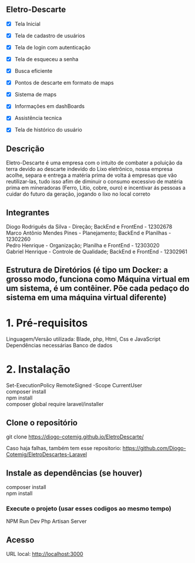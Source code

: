 ## Eletro-Descarte

- [x] Tela Inicial 
- [x] Tela de cadastro de usuários
- [x] Tela de login com autenticação
- [x] Tela de esqueceu a senha
- [x] Busca eficiente
- [x] Pontos de descarte em formato de maps
- [x] Sistema de maps
- [x] Informações em dashBoards
- [x] Assistência tecnica
- [x] Tela de histórico do usuário


## Descrição
Eletro-Descarte é uma empresa com o intuito de combater a poluição da terra devido ao descarte indevido do Lixo eletrônico, nossa empresa acolhe, separa e entrega a matéria prima de volta á empresas que vão reutilizar-las, tudo isso afim de diminuir o consumo excessivo de matéria prima em mineradoras (Ferro, Litio, cobre, ouro) e incentivar ás pessoas a cuidar do futuro da geração, jogando o lixo no local correto

## Integrantes

Diogo Rodriguês da Silva - Direção; BackEnd e FrontEnd  - 12302678  \
Marco Antônio Mendes Pines - Planejamento; BackEnd e Planilhas - 12302260  \
Pedro Henrique - Organização; Planilha e FrontEnd - 12303020  \
Gabriel Henrique - Controle de Qualidade; BackEnd e FrontEnd - 12302961 

## Estrutura de Diretórios (é tipo um Docker: a grosso modo, funciona como Máquina virtual em um sistema, é um contêiner. Põe cada pedaço do sistema em uma máquina virtual diferente)

# 1. Pré-requisitos
Linguagem/Versão utilizada: Blade, php, Html, Css e JavaScript Dependências necessárias Banco de dados

# 2. Instalação
Set-ExecutionPolicy RemoteSigned -Scope CurrentUser  \
composer install  \
npm install  \
composer global require laravel/installer 

## Clone o repositório
git clone https://diogo-cotemig.github.io/EletroDescarte/


Caso haja falhas, também tem esse repositorio:
https://github.com/Diogo-Cotemig/EletroDescartes-Laravel
## Instale as dependências (se houver)
composer install  \
npm install 

### Execute o projeto (usar esses codigos ao mesmo tempo)
NPM Run Dev
Php Artisan Server

## Acesso
URL local: [http://localhost:3000](http://127.0.0.1:8000/)

